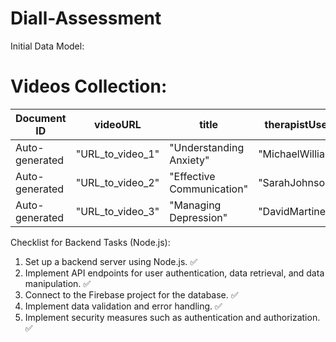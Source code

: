 # Diall-Assessment

Initial Data Model:
# **Videos Collection:**

| Document ID    | videoURL         | title                     | therapistUsername    | createdAt | createdBy    |
| -------------- | ---------------- | ------------------------- | -------------------- | --------- | ------------ |
| Auto-generated | "URL_to_video_1" | "Understanding Anxiety"   | "MichaelWilliamsLPC" | Timestamp | "JohnDoe123" |
| Auto-generated | "URL_to_video_2" | "Effective Communication" | "SarahJohnsonLMFT"   | Timestamp | "JaneSmith"  |
| Auto-generated | "URL_to_video_3" | "Managing Depression"     | "DavidMartinezLMHC"  | Timestamp | "JohnDoe123" |

Checklist for Backend Tasks (Node.js):
1. Set up a backend server using Node.js. ✅
2. Implement API endpoints for user authentication, data retrieval, and data manipulation. ✅
3. Connect to the Firebase project for the database. ✅
4. Implement data validation and error handling. ✅
5. Implement security measures such as authentication and authorization. ✅

